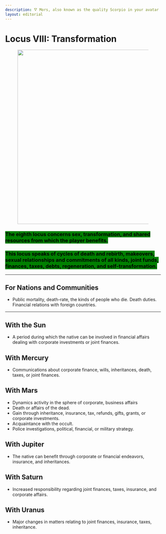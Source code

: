 ```yaml
---
description: 🜄 Mors, also known as the quality Scorpio in your avatar 🜄
layout: editorial
---
```


# Locus VIII: Transformation

<figure><img src="../../../../../.gitbook/assets/pexels-btgl-♡-17905318.jpg" alt="" width="563"><figcaption></figcaption></figure>

### <mark style="background-color:green;">The eighth locus concerns sex, transformation, and shared resources from which the player benefits.</mark>

### <mark style="background-color:green;">This locus speaks of cycles of death and rebirth, makeovers, sexual relationships and commitments of all kinds, joint funds, finances, taxes, debts, regeneration, and self-transformation.</mark>



***

## For Nations and Communities

* Public mortality, death-rate, the kinds of people who die. Death duties. Financial relations with foreign countries.

***

## With the Sun

* A period during which the native can be involved in financial affairs dealing with corporate investments or joint finances.

## With Mercury

* Communications about corporate finance, wills, inheritances, death, taxes, or joint finances.

## With Mars

* Dynamics activity in the sphere of corporate, business affairs
* Death or affairs of the dead.
* Gain through inheritance, insurance, tax, refunds, gifts, grants, or corporate investments.
* Acquaintance with the occult.
* Police investigations, political, financial, or military strategy.

## With Jupiter

* The native can benefit through corporate or financial endeavors, insurance, and inheritances.

## With Saturn

* Increased responsibility regarding joint finances, taxes, insurance, and corporate affairs.

## With Uranus

* Major changes in matters relating to joint finances, insurance, taxes, inheritance.
